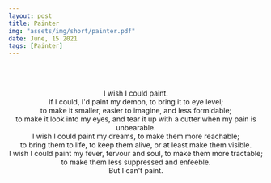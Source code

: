 ```yaml
---
layout: post
title: Painter
img: "assets/img/short/painter.pdf"
date: June, 15 2021
tags: [Painter]
---
```


<br><br>
<div align="center">

I wish I could paint. <br>
If I could, I'd paint my demon, to bring it to eye level; <br>
to make it smaller, easier to imagine, and less formidable; <br>
to make it look into my eyes, and tear it up with a cutter when my pain is unbearable. <br>
I wish I could paint my dreams, to make them more reachable; <br>
to bring them to life, to keep them alive, or at least make them visible.<br>
I wish I could paint my fever, fervour and soul, to make them more tractable; <br>
to make them less suppressed and enfeeble.<br>
But I can't paint.


</div>
<br><br>
<br><br>
<br><br>
<br><br>
<br><br>
<br><br>
